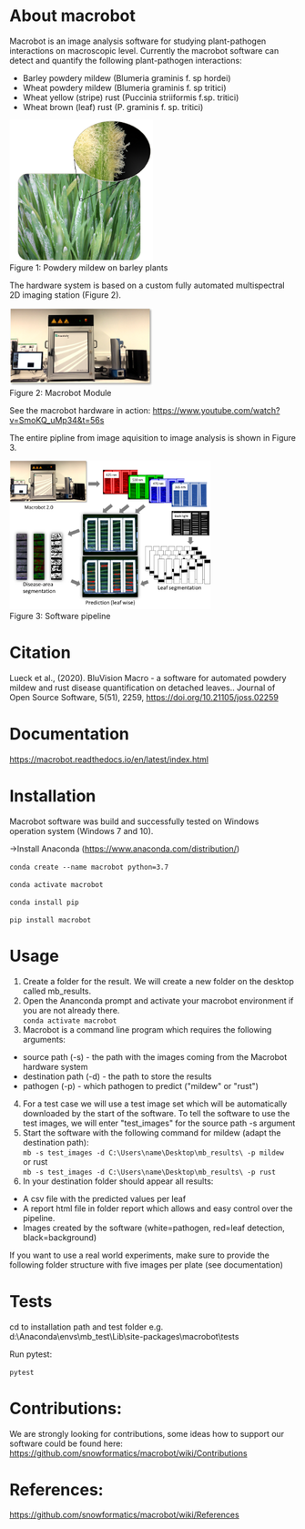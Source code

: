 # About macrobot

Macrobot is an image analysis software for studying plant-pathogen interactions on macroscopic level. Currently the macrobot software can detect and quantify the following plant-pathogen interactions:
- Barley powdery mildew (Blumeria graminis f. sp hordei)
- Wheat powdery mildew (Blumeria graminis f. sp tritici)
- Wheat yellow (stripe) rust (Puccinia striiformis f.sp. tritici)
- Wheat brown (leaf) rust (P. graminis f. sp. tritici)

<img src="https://github.com/snowformatics/macrobot/blob/master/docs/images/Slide1.png" width="50%" height="50%"><br>
Figure 1: Powdery mildew on barley plants

The hardware system is based on a custom fully automated multispectral 2D imaging station (Figure 2).

<img src="https://github.com/snowformatics/macrobot/blob/master/docs/images/Bild8.png" width="50%" height="50%"><br>
Figure 2: Macrobot Module

See the macrobot hardware in action:
https://www.youtube.com/watch?v=SmoKQ_uMp34&t=56s

The entire pipline from image aquisition to image analysis is shown in Figure 3.

<img src="https://github.com/snowformatics/macrobot/blob/master/paper/figure.png" width="70%" height="70%"><br>
Figure 3: Software pipeline

# Citation

Lueck et al., (2020). BluVision Macro - a software for automated powdery mildew and rust disease quantification on detached leaves.. Journal of Open Source Software, 5(51), 2259, https://doi.org/10.21105/joss.02259

# Documentation
https://macrobot.readthedocs.io/en/latest/index.html


# Installation
Macrobot software was build and successfully tested on Windows operation system (Windows 7 and 10).

->Install Anaconda (https://www.anaconda.com/distribution/)

`conda create --name macrobot python=3.7`

`conda activate macrobot`

`conda install pip`

`pip install macrobot`


# Usage

1. Create a folder for the result. We will create a new folder on the desktop called mb_results.
2. Open the Ananconda prompt and activate your macrobot environment if you are not already there.<br/>`conda activate macrobot`<br/>
3. Macrobot is a command line program which requires the following arguments:
* source path (-s) - the path with the images coming from the Macrobot hardware system
* destination path (-d) - the path to store the results
* pathogen (-p) - which pathogen to predict ("mildew" or "rust")
4. For a test case we will use a test image set which will be automatically downloaded by the start of the software.
To tell the software to use the test images, we will enter "test_images" for the source path -s argument
5. Start the software with the following command for mildew (adapt the destination path):<br/>`mb -s test_images -d C:\Users\name\Desktop\mb_results\ -p mildew`<br/> or rust
<br/>`mb -s test_images -d C:\Users\name\Desktop\mb_results\ -p rust`<br/>
6. In your destination folder should appear all results:
* A csv file with the predicted values per leaf
* A report html file in folder report which allows and easy control over the pipeline.
* Images created by the software (white=pathogen, red=leaf detection, black=background)

If you want to use a real world experiments, make sure to provide the following folder structure with five images per plate (see documentation)

# Tests
cd to installation path and test folder e.g. d:\Anaconda\envs\mb_test\Lib\site-packages\macrobot\tests

Run pytest:

`pytest`


# Contributions:
We are strongly looking for contributions, some ideas how to support our software could be found here:
https://github.com/snowformatics/macrobot/wiki/Contributions

# References:
https://github.com/snowformatics/macrobot/wiki/References
